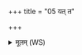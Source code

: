 +++
title = "05 यत् त"

+++
<details><summary>मूलम् (WS)</summary>

यत् त आयुरतिहितं पराचैरपानः प्राणो य उ वाते परेतः ।  
अग्निष्टदाहार्निर्ऋतेरुपस्थात् तदात्मनि पुनरा वेशयामि ॥ ६ ॥
</details>